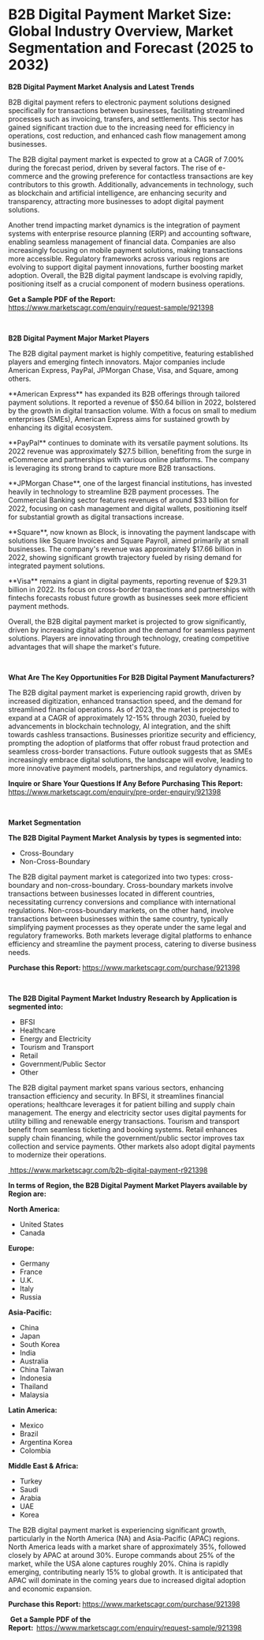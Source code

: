 <p><h1>B2B Digital Payment Market Size: Global Industry Overview, Market Segmentation and Forecast (2025 to 2032)</h1></p><p><strong>B2B Digital Payment Market Analysis and Latest Trends</strong></p>
<p><p>B2B digital payment refers to electronic payment solutions designed specifically for transactions between businesses, facilitating streamlined processes such as invoicing, transfers, and settlements. This sector has gained significant traction due to the increasing need for efficiency in operations, cost reduction, and enhanced cash flow management among businesses.</p><p>The B2B digital payment market is expected to grow at a CAGR of 7.00% during the forecast period, driven by several factors. The rise of e-commerce and the growing preference for contactless transactions are key contributors to this growth. Additionally, advancements in technology, such as blockchain and artificial intelligence, are enhancing security and transparency, attracting more businesses to adopt digital payment solutions.</p><p>Another trend impacting market dynamics is the integration of payment systems with enterprise resource planning (ERP) and accounting software, enabling seamless management of financial data. Companies are also increasingly focusing on mobile payment solutions, making transactions more accessible. Regulatory frameworks across various regions are evolving to support digital payment innovations, further boosting market adoption. Overall, the B2B digital payment landscape is evolving rapidly, positioning itself as a crucial component of modern business operations.</p></p>
<p><strong>Get a Sample PDF of the Report:&nbsp;</strong> <a href="https://www.marketscagr.com/enquiry/request-sample/921398?utm_campaign=3258&utm_medium=2&utm_source=Github&utm_content=ia&utm_term=16042025&utm_id=b2b-digital-payment">https://www.marketscagr.com/enquiry/request-sample/921398</a></p>
<p>&nbsp;</p>
<p><strong>B2B Digital Payment Major Market Players</strong></p>
<p><p>The B2B digital payment market is highly competitive, featuring established players and emerging fintech innovators. Major companies include American Express, PayPal, JPMorgan Chase, Visa, and Square, among others.</p><p>**American Express** has expanded its B2B offerings through tailored payment solutions. It reported a revenue of $50.64 billion in 2022, bolstered by the growth in digital transaction volume. With a focus on small to medium enterprises (SMEs), American Express aims for sustained growth by enhancing its digital ecosystem.</p><p>**PayPal** continues to dominate with its versatile payment solutions. Its 2022 revenue was approximately $27.5 billion, benefiting from the surge in eCommerce and partnerships with various online platforms. The company is leveraging its strong brand to capture more B2B transactions.</p><p>**JPMorgan Chase**, one of the largest financial institutions, has invested heavily in technology to streamline B2B payment processes. The Commercial Banking sector features revenues of around $33 billion for 2022, focusing on cash management and digital wallets, positioning itself for substantial growth as digital transactions increase.</p><p>**Square**, now known as Block, is innovating the payment landscape with solutions like Square Invoices and Square Payroll, aimed primarily at small businesses. The company's revenue was approximately $17.66 billion in 2022, showing significant growth trajectory fueled by rising demand for integrated payment solutions.</p><p>**Visa** remains a giant in digital payments, reporting revenue of $29.31 billion in 2022. Its focus on cross-border transactions and partnerships with fintechs forecasts robust future growth as businesses seek more efficient payment methods.</p><p>Overall, the B2B digital payment market is projected to grow significantly, driven by increasing digital adoption and the demand for seamless payment solutions. Players are innovating through technology, creating competitive advantages that will shape the market's future.</p></p>
<p>&nbsp;</p>
<p><strong>What Are The Key Opportunities For B2B Digital Payment Manufacturers?</strong></p>
<p><p>The B2B digital payment market is experiencing rapid growth, driven by increased digitization, enhanced transaction speed, and the demand for streamlined financial operations. As of 2023, the market is projected to expand at a CAGR of approximately 12-15% through 2030, fueled by advancements in blockchain technology, AI integration, and the shift towards cashless transactions. Businesses prioritize security and efficiency, prompting the adoption of platforms that offer robust fraud protection and seamless cross-border transactions. Future outlook suggests that as SMEs increasingly embrace digital solutions, the landscape will evolve, leading to more innovative payment models, partnerships, and regulatory dynamics.</p></p>
<p><strong>Inquire or Share Your Questions If Any Before Purchasing This Report:</strong> <a href="https://www.marketscagr.com/enquiry/pre-order-enquiry/921398?utm_campaign=3258&utm_medium=2&utm_source=Github&utm_content=ia&utm_term=16042025&utm_id=b2b-digital-payment">https://www.marketscagr.com/enquiry/pre-order-enquiry/921398</a></p>
<p>&nbsp;</p>
<p><strong>Market Segmentation</strong></p>
<p><strong>The B2B Digital Payment Market Analysis by types is segmented into:</strong></p>
<p><ul><li>Cross-Boundary</li><li>Non-Cross-Boundary</li></ul></p>
<p><p>The B2B digital payment market is categorized into two types: cross-boundary and non-cross-boundary. Cross-boundary markets involve transactions between businesses located in different countries, necessitating currency conversions and compliance with international regulations. Non-cross-boundary markets, on the other hand, involve transactions between businesses within the same country, typically simplifying payment processes as they operate under the same legal and regulatory frameworks. Both markets leverage digital platforms to enhance efficiency and streamline the payment process, catering to diverse business needs.</p></p>
<p><strong>Purchase this Report:&nbsp;</strong><a href="https://www.marketscagr.com/purchase/921398?utm_campaign=3258&utm_medium=2&utm_source=Github&utm_content=ia&utm_term=16042025&utm_id=b2b-digital-payment">https://www.marketscagr.com/purchase/921398</a></p>
<p>&nbsp;</p>
<p><strong>The B2B Digital Payment Market Industry Research by Application is segmented into:</strong></p>
<p><ul><li>BFSI</li><li>Healthcare</li><li>Energy and Electricity</li><li>Tourism and Transport</li><li>Retail</li><li>Government/Public Sector</li><li>Other</li></ul></p>
<p><p>The B2B digital payment market spans various sectors, enhancing transaction efficiency and security. In BFSI, it streamlines financial operations; healthcare leverages it for patient billing and supply chain management. The energy and electricity sector uses digital payments for utility billing and renewable energy transactions. Tourism and transport benefit from seamless ticketing and booking systems. Retail enhances supply chain financing, while the government/public sector improves tax collection and service payments. Other markets also adopt digital payments to modernize their operations.</p></p>
<p><a href="https://www.marketscagr.com/b2b-digital-payment-r921398?utm_campaign=3258&utm_medium=2&utm_source=Github&utm_content=ia&utm_term=16042025&utm_id=b2b-digital-payment">&nbsp;https://www.marketscagr.com/b2b-digital-payment-r921398</a></p>
<p><strong>In terms of Region, the B2B Digital Payment Market Players available by Region are:</strong></p>
<p>
    <p> <strong> North America: </strong>
        <ul>
            <li>United States</li>
            <li>Canada</li>
        </ul>
        </p> 
    <p> <strong> Europe: </strong>
        <ul>
            <li>Germany</li>
            <li>France</li>
            <li>U.K.</li>
            <li>Italy</li>
            <li>Russia</li>
        </ul>
        </p> 
    <p> <strong> Asia-Pacific: </strong>
        <ul>
            <li>China</li>
            <li>Japan</li>
            <li>South Korea</li>
            <li>India</li>
            <li>Australia</li>
            <li>China Taiwan</li>
            <li>Indonesia</li>
            <li>Thailand</li>
            <li>Malaysia</li>
        </ul>
        </p> 
    <p> <strong> Latin America: </strong>
        <ul>
            <li>Mexico</li>
            <li>Brazil</li>
            <li>Argentina Korea</li>
            <li>Colombia</li>
        </ul>
        </p> 
    <p> <strong> Middle East & Africa: </strong>
        <ul>
            <li>Turkey</li>
            <li>Saudi</li>
            <li>Arabia</li>
            <li>UAE</li>
            <li>Korea</li>
        </ul>
    </p>
    </p>
<p><p>The B2B digital payment market is experiencing significant growth, particularly in the North America (NA) and Asia-Pacific (APAC) regions. North America leads with a market share of approximately 35%, followed closely by APAC at around 30%. Europe commands about 25% of the market, while the USA alone captures roughly 20%. China is rapidly emerging, contributing nearly 15% to global growth. It is anticipated that APAC will dominate in the coming years due to increased digital adoption and economic expansion.</p></p>
<p><strong>Purchase this Report: </strong><a href="https://www.marketscagr.com/purchase/921398?utm_campaign=3258&utm_medium=2&utm_source=Github&utm_content=ia&utm_term=16042025&utm_id=b2b-digital-payment">https://www.marketscagr.com/purchase/921398</a></p>
<p>&nbsp;<strong>Get a Sample PDF of the Report:&nbsp;&nbsp;</strong><a href="https://www.marketscagr.com/enquiry/request-sample/921398?utm_campaign=3258&utm_medium=2&utm_source=Github&utm_content=ia&utm_term=16042025&utm_id=b2b-digital-payment">https://www.marketscagr.com/enquiry/request-sample/921398</a></p>
<p><strong></strong></p>
<p><p></p><p></p><p></p></p>